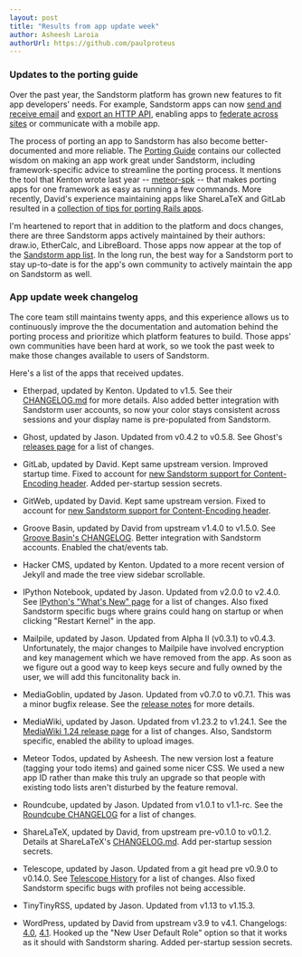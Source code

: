 ```yaml
---
layout: post
title: "Results from app update week"
author: Asheesh Laroia
authorUrl: https://github.com/paulproteus
---
```


### Updates to the porting guide

Over the past year, the Sandstorm platform has grown new features to fit
app developers' needs.
For example, Sandstorm apps can now
[send and receive email](https://github.com/sandstorm-io/sandstorm/wiki/Using-Email-From-Your-Sandstorm-App)
and
[export an HTTP API](https://github.com/sandstorm-io/sandstorm/wiki/Exporting-HTTP-APIs),
enabling apps to [federate across sites](http://mediagoblin.org/pages/campaign.html)
or communicate with a mobile app.

The process of porting an app to Sandstorm has also become better-documented
and more reliable.
The
[Porting Guide](https://github.com/sandstorm-io/sandstorm/wiki/Porting-Guide)
contains our collected wisdom on making an app work great under Sandstorm,
including framework-specific advice to streamline the porting process.
It mentions the tool that Kenton wrote last year --
[meteor-spk](https://blog.sandstorm.io/news/2014-08-12-meteor-spk.html) --
that makes porting apps for one framework as easy as running a few commands.
More recently, David's experience maintaining apps like ShareLaTeX and GitLab
resulted in a
[collection of tips for porting Rails apps](https://github.com/sandstorm-io/sandstorm/wiki/Ruby-on-Rails).

I'm heartened to report that in addition to the platform and docs changes,
there are
three
Sandstorm apps actively maintained by their authors: draw.io,
EtherCalc, and LibreBoard. Those apps now appear
at the top of the
[Sandstorm app list](https://sandstorm.io/apps/). In the long run,
the best way
for a Sandstorm
port to stay up-to-date is for the
app's own community to actively maintain the app on Sandstorm as well.

### App update week changelog

The core team still maintains twenty apps, and this experience allows us to
continuously improve the the documentation and automation behind the porting
process and prioritize which platform features to build.
Those apps' own communities have been hard at work, so we took the
past week to make those changes available to users of Sandstorm.

Here's a list of the apps that received updates.

* Etherpad, updated by Kenton. Updated to v1.5.
See their
[CHANGELOG.md](https://github.com/ether/etherpad-lite/blob/develop/CHANGELOG.md)
for more
details. Also added better integration with Sandstorm user accounts, so now your
color stays consistent across sessions and your display name is pre-populated
from Sandstorm.

* Ghost, updated by Jason. Updated from v0.4.2 to v0.5.8. See
Ghost's [releases page](https://github.com/TryGhost/Ghost/releases) for a list
of changes.

* GitLab, updated by David. Kept same upstream version. Improved startup time. Fixed to
account for
[new Sandstorm support for Content-Encoding header](https://github.com/sandstorm-io/sandstorm/pull/229).
Added per-startup session secrets.

* GitWeb, updated by David. Kept same upstream version. Fixed to account for
[new Sandstorm support for Content-Encoding header](https://github.com/sandstorm-io/sandstorm/pull/229).

* Groove Basin, updated by David from upstream v1.4.0 to v1.5.0.
See [Groove Basin's CHANGELOG](https://github.com/andrewrk/groovebasin/blob/master/CHANGELOG.md).
Better
integration with Sandstorm accounts. Enabled the chat/events tab.

* Hacker CMS, updated by Kenton. Updated to a more recent version of Jekyll and
made the tree view sidebar scrollable.

* IPython Notebook, updated by Jason. Updated from v2.0.0 to v2.4.0. See
[IPython's "What's New" page](http://ipython.org/ipython-doc/2/whatsnew/version2.0.html)
for a list of changes.
Also fixed Sandstorm specific bugs where grains could hang on startup or when
clicking "Restart Kernel" in the app.

* Mailpile, updated by Jason. Updated from Alpha II (v0.3.1) to v0.4.3. Unfortunately,
the major changes to Mailpile have involved encryption and key management which
we have removed from the app. As soon as we figure out a good way to keep keys
secure and fully owned by the user, we will add this funcitonality back in.

* MediaGoblin, updated by Jason. Updated from v0.7.0 to v0.7.1. This was a minor
bugfix release. See the
[release notes](http://mediagoblin.readthedocs.org/en/latest/siteadmin/relnotes.html)
for more details.

* MediaWiki, updated by Jason. Updated from v1.23.2 to v1.24.1.
See the [MediaWiki 1.24 release page](https://www.mediawiki.org/wiki/MediaWiki_1.24)
for a list of changes.
Also, Sandstorm specific, enabled the ability to upload images.

* Meteor Todos, updated by Asheesh. The new version lost a feature
(tagging your todo items) and gained some nicer CSS. We used a new app ID rather
than make this truly an upgrade so that people with existing todo lists aren't
disturbed by the feature removal.

* Roundcube, updated by Jason. Updated from v1.0.1 to v1.1-rc. See
the [Roundcube CHANGELOG](https://github.com/roundcube/roundcubemail/blob/master/CHANGELOG)
for a list of
changes.

* ShareLaTeX, updated by David, from upstream pre-v0.1.0 to v0.1.2.
Details at ShareLaTeX's [CHANGELOG.md](https://github.com/sharelatex/sharelatex/blob/master/CHANGELOG.md).
Add
per-startup session secrets.


* Telescope, updated by Jason. Updated from a git head pre v0.9.0 to v0.14.0.
See [Telescope History](https://github.com/TelescopeJS/Telescope/blob/master/History.md)
for a list
of changes. Also fixed Sandstorm specific bugs with profiles not being accessible.

* TinyTinyRSS, updated by Jason. Updated from v1.13 to v1.15.3.

* WordPress, updated by David from upstream v3.9 to v4.1. Changelogs:
[4.0](http://codex.wordpress.org/Version_4.0),
[4.1](http://codex.wordpress.org/Version_4.1).
Hooked up the "New User Default Role" option so that it works as it should
with Sandstorm sharing. Added per-startup session secrets.